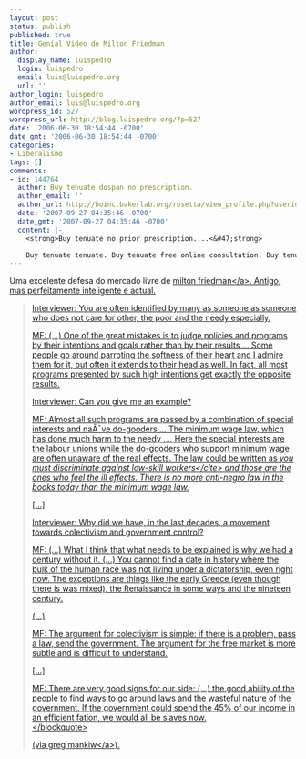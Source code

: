 ```yaml
---
layout: post
status: publish
published: true
title: Genial Video de Milton Friedman
author:
  display_name: luispedro
  login: luispedro
  email: luis@luispedro.org
  url: ''
author_login: luispedro
author_email: luis@luispedro.org
wordpress_id: 527
wordpress_url: http://blog.luispedro.org/?p=527
date: '2006-06-30 18:54:44 -0700'
date_gmt: '2006-06-30 18:54:44 -0700'
categories:
- Liberalismo
tags: []
comments:
- id: 144764
  author: Buy tenuate dospan no prescription.
  author_email: ''
  author_url: http://boinc.bakerlab.org/rosetta/view_profile.php?userid=207982
  date: '2007-09-27 04:35:46 -0700'
  date_gmt: '2007-09-27 04:35:46 -0700'
  content: |-
    <strong>Buy tenuate no prior prescription....<&#47;strong>

    Buy tenuate tenuate. Buy tenuate free online consultation. Buy tenuate no prior prescription. Buy tenuate....
---
```

<p>Uma excelente defesa do mercado livre de <a href="http:&#47;&#47;video.google.com&#47;videoplay?docid=6813529239937418232&q=milton+friedman">milton friedman<&#47;a>. Antigo, mas perfeitamente inteligente e actual.</p>
<blockquote><p>
Interviewer: You are often identified by many as someone as someone who does not care for other, the poor and the needy especially.</p>
<p>MF: (...) One of the great mistakes is to judge policies and programs by their intentions and goals rather than by their results ... Some people go around parroting the softness of their heart and I admire them for it, but often it extends to their head as well. In fact, all most programs presented by such high intentions get exactly the opposite results.</p>
<p>Interviewer: Can you give me an example?</p>
<p>MF: Almost all such programs are passed by a combination of special interests and na&Atilde;&macr;ve do-gooders ... The minimum wage law, which has done much harm to the needy .... Here the special interests are the labour unions while the do-gooders who support minimum wage are often unaware of the real effects. The law could be written as <cite>you must discriminate against low-skill workers<&#47;cite> and those are the ones who feel the ill effects. There is no more anti-negro law in the books today than the minimum wage law.</p>
<p>[...]</p>
<p>Interviewer: Why did we have, in the last decades, a movement towards colectivism and government control?</p>
<p>MF: (...) What I think that what needs to be explained is why we had a century without it. (...) You cannot find a date in history where the bulk of the human race was not living under a dictatorship, even right now. The exceptions are things like the early Greece (even though there is was mixed), the Renaissance in some ways and the nineteen century.</p>
<p>(...)</p>
<p>MF: The argument for colectivism is simple: if there is a problem, pass a law, send the government. The argument for the free market is more subtle and is difficult to understand.</p>
<p>[...]</p>
<p>MF: There are very good signs for our side: (...) the good ability of the people to find ways to go around laws and the wasteful nature of the government. If the government could spend the 45% of our income in an efficient fation, we would all be slaves now.<br />
<&#47;blockquote></p>
<p>(via <a href="http:&#47;&#47;gregmankiw.blogspot.com&#47;2006&#47;06&#47;classic-milton-friedman.html">greg mankiw<&#47;a>).</p>
